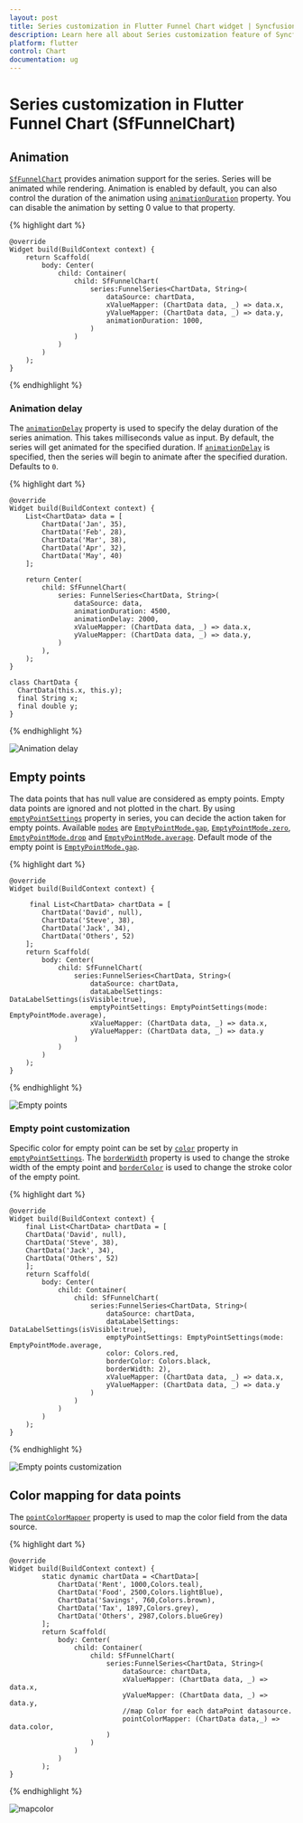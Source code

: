 ```yaml
---
layout: post
title: Series customization in Flutter Funnel Chart widget | Syncfusion 
description: Learn here all about Series customization feature of Syncfusion Flutter Funnel Chart (SfFunnelChart) widget and more.
platform: flutter
control: Chart
documentation: ug
---
```


# Series customization in Flutter Funnel Chart (SfFunnelChart)

## Animation

[`SfFunnelChart`](https://pub.dev/documentation/syncfusion_flutter_charts/latest/charts/SfFunnelChart-class.html) provides animation support for the series. Series will be animated while rendering. Animation is enabled by default, you can also control the duration of the animation using [`animationDuration`](https://pub.dev/documentation/syncfusion_flutter_charts/latest/charts/FunnelSeries/animationDuration.html) property. You can disable the animation by setting 0 value to that property.

{% highlight dart %} 

    @override
    Widget build(BuildContext context) {
        return Scaffold(
            body: Center(
                child: Container(
                    child: SfFunnelChart(
                        series:FunnelSeries<ChartData, String>(
                            dataSource: chartData,
                            xValueMapper: (ChartData data, _) => data.x,
                            yValueMapper: (ChartData data, _) => data.y,
                            animationDuration: 1000,
                        )
                    )
                )
            )
        );
    }

{% endhighlight %}

### Animation delay

The [`animationDelay`](https://pub.dev/documentation/syncfusion_flutter_charts/latest/charts/FunnelSeries/animationDelay.html) property is used to specify the delay duration of the series animation. This takes milliseconds value as input. By default, the series will get animated for the specified duration. If [`animationDelay`](https://pub.dev/documentation/syncfusion_flutter_charts/latest/charts/FunnelSeries/animationDelay.html) is specified, then the series will begin to animate after the specified duration. Defaults to `0`.

{% highlight dart %}
    
    @override
    Widget build(BuildContext context) {
        List<ChartData> data = [
            ChartData('Jan', 35),
            ChartData('Feb', 28),
            ChartData('Mar', 38),
            ChartData('Apr', 32),
            ChartData('May', 40)
        ];

        return Center(
            child: SfFunnelChart(
                series: FunnelSeries<ChartData, String>(
                    dataSource: data,
                    animationDuration: 4500,
                    animationDelay: 2000,
                    xValueMapper: (ChartData data, _) => data.x,
                    yValueMapper: (ChartData data, _) => data.y,
                )
            ),
        );
    }

    class ChartData {
      ChartData(this.x, this.y);
      final String x;
      final double y;
    }

{% endhighlight %}

![Animation delay](images/Funnel-customization/animation-delay.gif)

## Empty points

The data points that has null value are considered as empty points. Empty data points are ignored and not plotted in the chart. By using [`emptyPointSettings`](https://pub.dev/documentation/syncfusion_flutter_charts/latest/charts/FunnelSeries/emptyPointSettings.html) property in series, you can decide the action taken for empty points. Available [`modes`](https://pub.dev/documentation/syncfusion_flutter_charts/latest/charts/EmptyPointSettings/mode.html) are [`EmptyPointMode.gap`](https://pub.dev/documentation/syncfusion_flutter_charts/latest/charts/EmptyPointMode.html), [`EmptyPointMode.zero`](https://pub.dev/documentation/syncfusion_flutter_charts/latest/charts/EmptyPointMode.html), [`EmptyPointMode.drop`](https://pub.dev/documentation/syncfusion_flutter_charts/latest/charts/EmptyPointMode.html) and [`EmptyPointMode.average`](https://pub.dev/documentation/syncfusion_flutter_charts/latest/charts/EmptyPointMode.html). Default mode of the empty point is [`EmptyPointMode.gap`](https://pub.dev/documentation/syncfusion_flutter_charts/latest/charts/EmptyPointMode.html).

{% highlight dart %} 

    @override
    Widget build(BuildContext context) {
        
         final List<ChartData> chartData = [
            ChartData('David', null),
            ChartData('Steve', 38),
            ChartData('Jack', 34),
            ChartData('Others', 52)
        ];
        return Scaffold(
            body: Center(
                child: SfFunnelChart(
                    series:FunnelSeries<ChartData, String>(
                        dataSource: chartData,
                        dataLabelSettings: DataLabelSettings(isVisible:true),
                        emptyPointSettings: EmptyPointSettings(mode: EmptyPointMode.average),
                        xValueMapper: (ChartData data, _) => data.x,
                        yValueMapper: (ChartData data, _) => data.y
                    )
                )
            )
        );
    }

{% endhighlight %}

![Empty points](images/Funnel-customization/emptyPoints.png)

### Empty point customization

Specific color for empty point can be set by [`color`](https://pub.dev/documentation/syncfusion_flutter_charts/latest/charts/EmptyPointSettings/color.html) property in [`emptyPointSettings`](https://pub.dev/documentation/syncfusion_flutter_charts/latest/charts/FunnelSeries/emptyPointSettings.html). The [`borderWidth`](https://pub.dev/documentation/syncfusion_flutter_charts/latest/charts/EmptyPointSettings/borderWidth.html) property is used to change the stroke width of the empty point and [`borderColor`](https://pub.dev/documentation/syncfusion_flutter_charts/latest/charts/EmptyPointSettings/borderColor.html) is used to change the stroke color of the empty point.

{% highlight dart %} 

    @override
    Widget build(BuildContext context) {
        final List<ChartData> chartData = [
        ChartData('David', null),
        ChartData('Steve', 38),
        ChartData('Jack', 34),
        ChartData('Others', 52)
        ];
        return Scaffold(
            body: Center(
                child: Container(
                    child: SfFunnelChart(
                        series:FunnelSeries<ChartData, String>(
                            dataSource: chartData,
                            dataLabelSettings: DataLabelSettings(isVisible:true),
                            emptyPointSettings: EmptyPointSettings(mode: EmptyPointMode.average,
                            color: Colors.red,
                            borderColor: Colors.black,
                            borderWidth: 2),
                            xValueMapper: (ChartData data, _) => data.x,
                            yValueMapper: (ChartData data, _) => data.y
                        )
                    )
                )
            )
        );
    }

{% endhighlight %}

![Empty points customization](images/Funnel-customization/emptyPointcustomization.png)

## Color mapping for data points   

The [`pointColorMapper`](https://pub.dev/documentation/syncfusion_flutter_charts/latest/charts/FunnelSeries/pointColorMapper.html) property is used to map the color field from the data source. 

{% highlight dart %} 

    @override
    Widget build(BuildContext context) {
            static dynamic chartData = <ChartData>[
                ChartData('Rent', 1000,Colors.teal),
                ChartData('Food', 2500,Colors.lightBlue),
                ChartData('Savings', 760,Colors.brown),
                ChartData('Tax', 1897,Colors.grey),
                ChartData('Others', 2987,Colors.blueGrey)
            ];
            return Scaffold(
                body: Center(
                    child: Container(
                        child: SfFunnelChart(
                            series:FunnelSeries<ChartData, String>(
                                dataSource: chartData,
                                xValueMapper: (ChartData data, _) => data.x,
                                yValueMapper: (ChartData data, _) => data.y,
                                //map Color for each dataPoint datasource.
                                pointColorMapper: (ChartData data,_) => data.color,
                            )
                        )
                    )
                )
            );
    }

{% endhighlight %}

![mapcolor](images/Funnel-customization/color-mapping.png)
